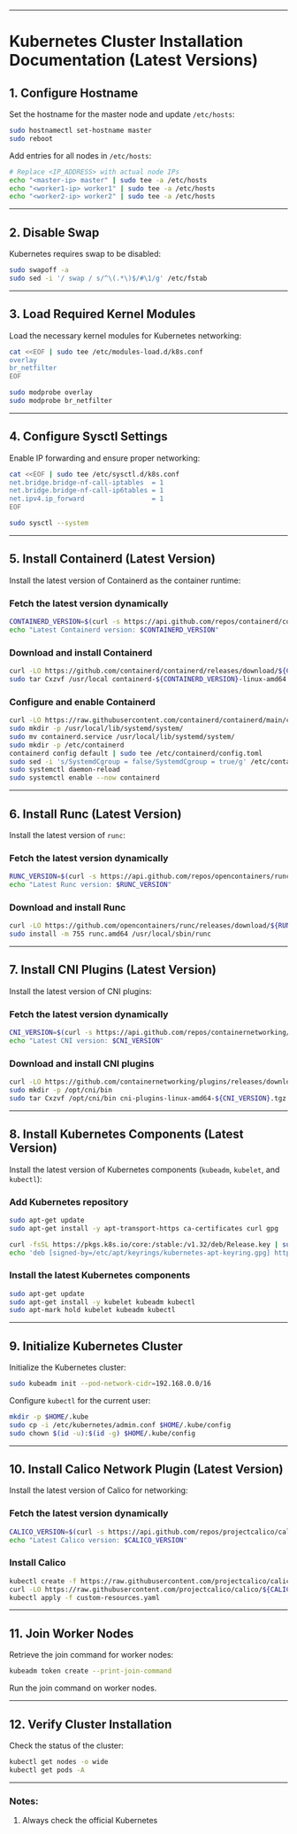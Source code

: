 
---

# Kubernetes Cluster Installation Documentation (Latest Versions)

## 1. Configure Hostname

Set the hostname for the master node and update `/etc/hosts`:

```bash
sudo hostnamectl set-hostname master
sudo reboot
```

Add entries for all nodes in `/etc/hosts`:

```bash
# Replace <IP_ADDRESS> with actual node IPs
echo "<master-ip> master" | sudo tee -a /etc/hosts
echo "<worker1-ip> worker1" | sudo tee -a /etc/hosts
echo "<worker2-ip> worker2" | sudo tee -a /etc/hosts
```

---

## 2. Disable Swap

Kubernetes requires swap to be disabled:

```bash
sudo swapoff -a
sudo sed -i '/ swap / s/^\(.*\)$/#\1/g' /etc/fstab
```

---

## 3. Load Required Kernel Modules

Load the necessary kernel modules for Kubernetes networking:

```bash
cat <<EOF | sudo tee /etc/modules-load.d/k8s.conf
overlay
br_netfilter
EOF

sudo modprobe overlay
sudo modprobe br_netfilter
```

---

## 4. Configure Sysctl Settings

Enable IP forwarding and ensure proper networking:

```bash
cat <<EOF | sudo tee /etc/sysctl.d/k8s.conf
net.bridge.bridge-nf-call-iptables  = 1
net.bridge.bridge-nf-call-ip6tables = 1
net.ipv4.ip_forward                 = 1
EOF

sudo sysctl --system
```

---

## 5. Install Containerd (Latest Version)

Install the latest version of Containerd as the container runtime:

### Fetch the latest version dynamically

```bash
CONTAINERD_VERSION=$(curl -s https://api.github.com/repos/containerd/containerd/releases/latest | grep 'tag_name' | cut -d '"' -f 4)
echo "Latest Containerd version: $CONTAINERD_VERSION"
```

### Download and install Containerd

```bash
curl -LO https://github.com/containerd/containerd/releases/download/${CONTAINERD_VERSION}/containerd-${CONTAINERD_VERSION}-linux-amd64.tar.gz
sudo tar Cxzvf /usr/local containerd-${CONTAINERD_VERSION}-linux-amd64.tar.gz
```

### Configure and enable Containerd

```bash
curl -LO https://raw.githubusercontent.com/containerd/containerd/main/containerd.service
sudo mkdir -p /usr/local/lib/systemd/system/
sudo mv containerd.service /usr/local/lib/systemd/system/
sudo mkdir -p /etc/containerd
containerd config default | sudo tee /etc/containerd/config.toml
sudo sed -i 's/SystemdCgroup = false/SystemdCgroup = true/g' /etc/containerd/config.toml
sudo systemctl daemon-reload
sudo systemctl enable --now containerd
```

---

## 6. Install Runc (Latest Version)

Install the latest version of `runc`:

### Fetch the latest version dynamically

```bash
RUNC_VERSION=$(curl -s https://api.github.com/repos/opencontainers/runc/releases/latest | grep 'tag_name' | cut -d '"' -f 4)
echo "Latest Runc version: $RUNC_VERSION"
```

### Download and install Runc

```bash
curl -LO https://github.com/opencontainers/runc/releases/download/${RUNC_VERSION}/runc.amd64
sudo install -m 755 runc.amd64 /usr/local/sbin/runc
```

---

## 7. Install CNI Plugins (Latest Version)

Install the latest version of CNI plugins:

### Fetch the latest version dynamically

```bash
CNI_VERSION=$(curl -s https://api.github.com/repos/containernetworking/plugins/releases/latest | grep 'tag_name' | cut -d '"' -f 4)
echo "Latest CNI version: $CNI_VERSION"
```

### Download and install CNI plugins

```bash
curl -LO https://github.com/containernetworking/plugins/releases/download/${CNI_VERSION}/cni-plugins-linux-amd64-${CNI_VERSION}.tgz
sudo mkdir -p /opt/cni/bin
sudo tar Cxzvf /opt/cni/bin cni-plugins-linux-amd64-${CNI_VERSION}.tgz
```

---

## 8. Install Kubernetes Components (Latest Version)

Install the latest version of Kubernetes components (`kubeadm`, `kubelet`, and `kubectl`):

### Add Kubernetes repository

```bash
sudo apt-get update
sudo apt-get install -y apt-transport-https ca-certificates curl gpg

curl -fsSL https://pkgs.k8s.io/core:/stable:/v1.32/deb/Release.key | sudo gpg --dearmor -o /etc/apt/keyrings/kubernetes-apt-keyring.gpg
echo 'deb [signed-by=/etc/apt/keyrings/kubernetes-apt-keyring.gpg] https://pkgs.k8s.io/core:/stable:/v1.32/deb/ /' | sudo tee /etc/apt/sources.list.d/kubernetes.list
```

### Install the latest Kubernetes components

```bash
sudo apt-get update
sudo apt-get install -y kubelet kubeadm kubectl
sudo apt-mark hold kubelet kubeadm kubectl
```

---

## 9. Initialize Kubernetes Cluster

Initialize the Kubernetes cluster:

```bash
sudo kubeadm init --pod-network-cidr=192.168.0.0/16
```

Configure `kubectl` for the current user:

```bash
mkdir -p $HOME/.kube
sudo cp -i /etc/kubernetes/admin.conf $HOME/.kube/config
sudo chown $(id -u):$(id -g) $HOME/.kube/config
```

---

## 10. Install Calico Network Plugin (Latest Version)

Install the latest version of Calico for networking:

### Fetch the latest version dynamically

```bash
CALICO_VERSION=$(curl -s https://api.github.com/repos/projectcalico/calico/releases/latest | grep 'tag_name' | cut -d '"' -f 4)
echo "Latest Calico version: $CALICO_VERSION"
```

### Install Calico

```bash
kubectl create -f https://raw.githubusercontent.com/projectcalico/calico/${CALICO_VERSION}/manifests/tigera-operator.yaml
curl -LO https://raw.githubusercontent.com/projectcalico/calico/${CALICO_VERSION}/manifests/custom-resources.yaml
kubectl apply -f custom-resources.yaml
```

---

## 11. Join Worker Nodes

Retrieve the join command for worker nodes:

```bash
kubeadm token create --print-join-command
```

Run the join command on worker nodes.

---

## 12. Verify Cluster Installation

Check the status of the cluster:

```bash
kubectl get nodes -o wide
kubectl get pods -A
```

---

### Notes:

1. Always check the official Kubernetes 